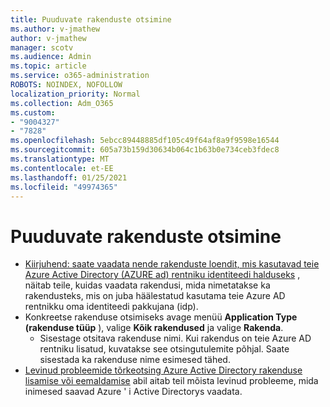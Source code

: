 ```yaml
---
title: Puuduvate rakenduste otsimine
ms.author: v-jmathew
author: v-jmathew
manager: scotv
ms.audience: Admin
ms.topic: article
ms.service: o365-administration
ROBOTS: NOINDEX, NOFOLLOW
localization_priority: Normal
ms.collection: Adm_O365
ms.custom:
- "9004327"
- "7828"
ms.openlocfilehash: 5ebcc89448885df105c49f64af8a9f9598e16544
ms.sourcegitcommit: 605a73b159d30634b064c1b63b0e734ceb3fdec8
ms.translationtype: MT
ms.contentlocale: et-EE
ms.lasthandoff: 01/25/2021
ms.locfileid: "49974365"
---
```

# <a name="find-missing-applications"></a>Puuduvate rakenduste otsimine

- [Kiirjuhend: saate vaadata nende rakenduste loendit, mis kasutavad teie Azure Active Directory (AZURE ad) rentniku identiteedi halduseks](https://docs.microsoft.com/azure/active-directory/manage-apps/view-applications-portal) , näitab teile, kuidas vaadata rakendusi, mida nimetatakse ka rakendusteks, mis on juba häälestatud kasutama teie Azure AD rentnikku oma identiteedi pakkujana (idp).
- Konkreetse rakenduse otsimiseks avage menüü **Application Type (rakenduse tüüp** ), valige **Kõik rakendused** ja valige **Rakenda**.
  - Sisestage otsitava rakenduse nimi. Kui rakendus on teie Azure AD rentniku lisatud, kuvatakse see otsingutulemite põhjal. Saate sisestada ka rakenduse nime esimesed tähed.
- [Levinud probleemide tõrkeotsing Azure Active Directory rakenduse lisamise või eemaldamise](https://docs.microsoft.com/azure/active-directory/manage-apps/troubleshoot-adding-apps) abil aitab teil mõista levinud probleeme, mida inimesed saavad Azure ' i Active Directorys vaadata.
